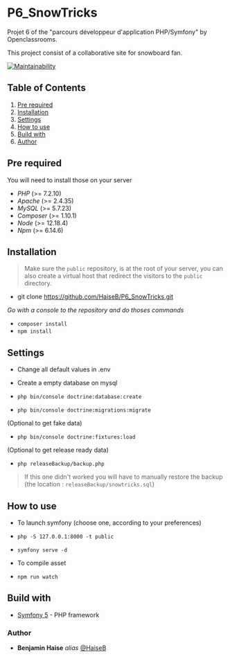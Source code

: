 # P6_SnowTricks
Projet 6 of the "parcours développeur d'application PHP/Symfony" by Openclassrooms.

This project consist of a collaborative site for snowboard fan.

[![Maintainability](https://api.codeclimate.com/v1/badges/0562845500cb95ae0528/maintainability)](https://codeclimate.com/github/HaiseB/P6_SnowTricks/maintainability)

## Table of Contents
1. [Pre required](#Pre-required)
2. [Installation](#Installation)
3. [Settings](#Settings)
4. [How to use](#How-to-use)
5. [Build with](#Build-with)
6. [Author](#Author)

## Pre required
You will need to install those on your server
- *PHP* (>= 7.2.10)
- *Apache* (>= 2.4.35)
- *MySQL* (>= 5.7.23)
- *Composer* (>= 1.10.1)
- *Node* (>= 12.18.4)
- *Npm* (>= 6.14.6)

## Installation

> Make sure the `public` repository, is at the root of your server, you can also create a virtual host that redirect the visitors to the `public` directory.
- git clone https://github.com/HaiseB/P6_SnowTricks.git

_Go with a console to the repository and do thoses commands_
- ``composer install``
- ``npm install``

## Settings

- Change all default values in .env

- Create a empty database on mysql
- ``php bin/console doctrine:database:create``

- ``php bin/console doctrine:migrations:migrate``

(Optional to get fake data)
- ``php bin/console doctrine:fixtures:load``

(Optional to get release ready data)
- ``php releaseBackup/backup.php``
> If this one didn't worked you will have to manually restore the backup (the location : `releaseBackup/snowtricks.sql`)

## How to use

- To launch symfony (choose one, according to your preferences)

- ``php -S 127.0.0.1:8000 -t public``
- ``symfony serve -d``

- To compile asset
- ``npm run watch``

## Build with
- [Symfony 5](https://symfony.com/) - PHP framework

### Author
* **Benjamin Haise** _alias_ [@HaiseB](https://github.com/HaiseB)
